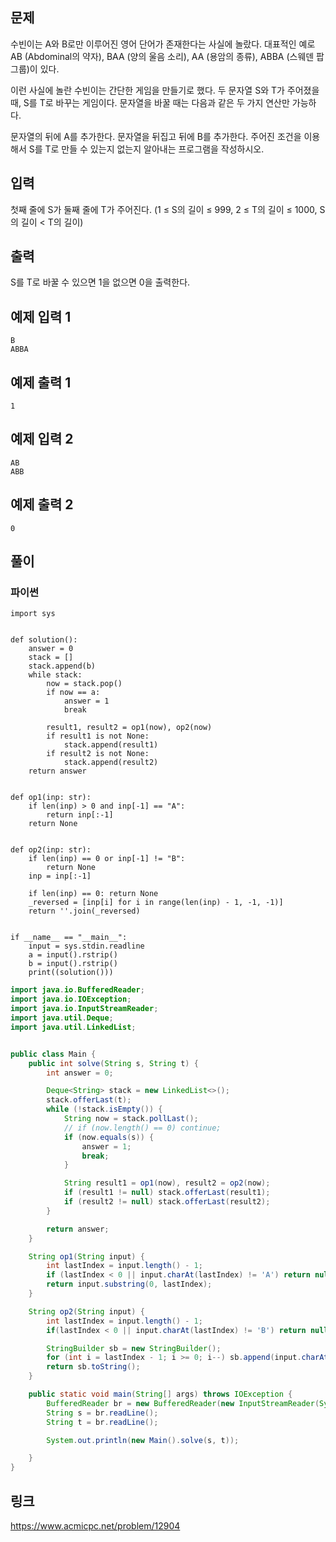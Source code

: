 ## 문제
수빈이는 A와 B로만 이루어진 영어 단어가 존재한다는 사실에 놀랐다. 대표적인 예로 AB (Abdominal의 약자), BAA (양의 울음 소리), AA (용암의 종류), ABBA (스웨덴 팝 그룹)이 있다.

이런 사실에 놀란 수빈이는 간단한 게임을 만들기로 했다. 두 문자열 S와 T가 주어졌을 때, S를 T로 바꾸는 게임이다. 문자열을 바꿀 때는 다음과 같은 두 가지 연산만 가능하다.

문자열의 뒤에 A를 추가한다.
문자열을 뒤집고 뒤에 B를 추가한다.
주어진 조건을 이용해서 S를 T로 만들 수 있는지 없는지 알아내는 프로그램을 작성하시오. 

## 입력
첫째 줄에 S가 둘째 줄에 T가 주어진다. (1 ≤ S의 길이 ≤ 999, 2 ≤ T의 길이 ≤ 1000, S의 길이 < T의 길이)

## 출력
S를 T로 바꿀 수 있으면 1을 없으면 0을 출력한다.

## 예제 입력 1 
```
B
ABBA
```

## 예제 출력 1 
```
1
```

##  예제 입력 2 
```
AB
ABB
```

## 예제 출력 2 
```
0
```

## 풀이
### 파이썬
```python3
import sys


def solution():
    answer = 0
    stack = []
    stack.append(b)
    while stack:
        now = stack.pop()
        if now == a:
            answer = 1
            break

        result1, result2 = op1(now), op2(now)
        if result1 is not None:
            stack.append(result1)
        if result2 is not None:
            stack.append(result2)
    return answer


def op1(inp: str):
    if len(inp) > 0 and inp[-1] == "A":
        return inp[:-1]
    return None


def op2(inp: str):
    if len(inp) == 0 or inp[-1] != "B":
        return None
    inp = inp[:-1]

    if len(inp) == 0: return None
    _reversed = [inp[i] for i in range(len(inp) - 1, -1, -1)]
    return ''.join(_reversed)


if __name__ == "__main__":
    input = sys.stdin.readline
    a = input().rstrip()
    b = input().rstrip()
    print((solution()))
```

```java
import java.io.BufferedReader;
import java.io.IOException;
import java.io.InputStreamReader;
import java.util.Deque;
import java.util.LinkedList;


public class Main {
	public int solve(String s, String t) {
		int answer = 0;

		Deque<String> stack = new LinkedList<>();
		stack.offerLast(t);
		while (!stack.isEmpty()) {
			String now = stack.pollLast();
			// if (now.length() == 0) continue;
			if (now.equals(s)) {
				answer = 1;
				break;
			}

			String result1 = op1(now), result2 = op2(now);
			if (result1 != null) stack.offerLast(result1);
			if (result2 != null) stack.offerLast(result2);
		}

		return answer;
	}

	String op1(String input) {
		int lastIndex = input.length() - 1;
		if (lastIndex < 0 || input.charAt(lastIndex) != 'A') return null;
		return input.substring(0, lastIndex);
	}

	String op2(String input) {
		int lastIndex = input.length() - 1;
		if(lastIndex < 0 || input.charAt(lastIndex) != 'B') return null;

		StringBuilder sb = new StringBuilder();
		for (int i = lastIndex - 1; i >= 0; i--) sb.append(input.charAt(i));
		return sb.toString();
	}

	public static void main(String[] args) throws IOException {
		BufferedReader br = new BufferedReader(new InputStreamReader(System.in));
		String s = br.readLine();
		String t = br.readLine();

		System.out.println(new Main().solve(s, t));

	}
}
```

## 링크
https://www.acmicpc.net/problem/12904
